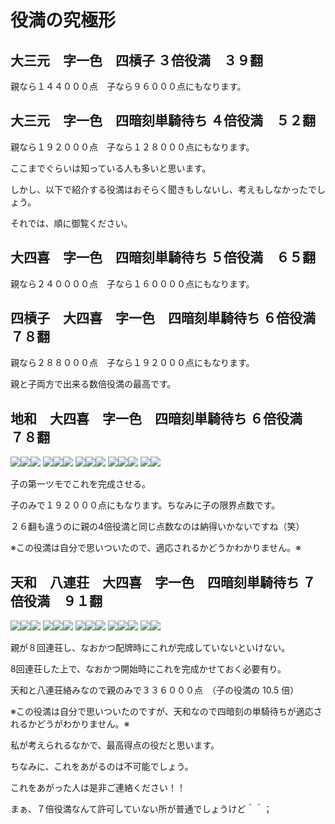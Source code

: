 # 役満の究極形
## 大三元　字一色　四槓子	３倍役満　３９翻

親なら１４４０００点　子なら９６０００点にもなります。

## 大三元　字一色　四暗刻単騎待ち	４倍役満　５２翻
親なら１９２０００点　子なら１２８０００点にもなります。

ここまでぐらいは知っている人も多いと思います。

しかし、以下で紹介する役満はおそらく聞きもしないし、考えもしなかったでしょう。

それでは、順に御覧ください。

## 大四喜　字一色　四暗刻単騎待ち	５倍役満　６５翻
親なら２４００００点　子なら１６００００点にもなります。

## 四槓子　大四喜　字一色　四暗刻単騎待ち	６倍役満　７８翻
親なら２８８０００点　子なら１９２０００点にもなります。

親と子両方で出来る数倍役満の最高です。

## 地和　大四喜　字一色　四暗刻単騎待ち	６倍役満　７８翻
![](https://reganlu007.github.io/東.gif)![](https://reganlu007.github.io/東.gif)![](https://reganlu007.github.io/東.gif)
![](https://reganlu007.github.io/南.gif)![](https://reganlu007.github.io/南.gif)![](https://reganlu007.github.io/南.gif)
![](https://reganlu007.github.io/西.gif)![](https://reganlu007.github.io/西.gif)![](https://reganlu007.github.io/西.gif)
![](https://reganlu007.github.io/北.gif)![](https://reganlu007.github.io/北.gif)![](https://reganlu007.github.io/北.gif)
![](https://reganlu007.github.io/白.gif)![](https://reganlu007.github.io/白.gif)

子の第一ツモでこれを完成させる。

子のみで１９２０００点にもなります。ちなみに子の限界点数です。

２６翻も違うのに親の4倍役満と同じ点数なのは納得いかないですね（笑）

※この役満は自分で思いついたので、適応されるかどうかわかりません。※

## 天和　八連荘　大四喜　字一色　四暗刻単騎待ち	７倍役満　９１翻
![](https://reganlu007.github.io/東.gif)![](https://reganlu007.github.io/東.gif)![](https://reganlu007.github.io/東.gif)
![](https://reganlu007.github.io/南.gif)![](https://reganlu007.github.io/南.gif)![](https://reganlu007.github.io/南.gif)
![](https://reganlu007.github.io/西.gif)![](https://reganlu007.github.io/西.gif)![](https://reganlu007.github.io/西.gif)
![](https://reganlu007.github.io/北.gif)![](https://reganlu007.github.io/北.gif)![](https://reganlu007.github.io/北.gif)
![](https://reganlu007.github.io/白.gif)![](https://reganlu007.github.io/白.gif)

親が８回連荘し、なおかつ配牌時にこれが完成していないといけない。

8回連荘した上で、なおかつ開始時にこれを完成かせておく必要有り。

天和と八連荘絡みなので親のみで３３６０００点　（子の役満の 10.5 倍）

※この役満は自分で思いついたのですが、天和なので四暗刻の単騎待ちが適応されるかどうがわかりません。※

私が考えられるなかで、最高得点の役だと思います。

ちなみに、これをあがるのは不可能でしょう。

これをあがった人は是非ご連絡ください！！

まぁ、７倍役満なんて許可していない所が普通でしょうけど＾＾；
